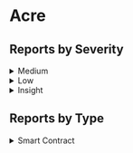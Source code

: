 # Acre

## Reports by Severity

<details>

<summary>Medium</summary>

* \#34836 \[SC-Medium] Malicious party can make it impossible for debt to be completely repaid by donating a few tbtc to \`stBTC.sol\`
* \#34712 \[SC-Medium] Malicious users can block repay debt transactions with no cost

</details>

<details>

<summary>Low</summary>

* \#34851 \[SC-Low] Adversary can freeze users' fund in stBTC using donation attack on MezoAllocator
* \#34729 \[SC-Low] \`releaseDeposit\` will likely fail, putting funds in MezoAllocator at risk of being permanently stuck
* \#34748 \[SC-Low] Last withdrawer can be prevented from withdrawing their assets
* \#34999 \[SC-Low] The tBTC in the MezoAllocator itself is not considered in the withdrawal function
* \#34672 \[SC-Low] Protocol runs insolvent due to incorrect reliance on depositBalance which doesn't match holder balances
* \#34995 \[SC-Low] \`mintDebt()\` and \`repayDebt()\` should return \`assets\` and not \`shares\`
* \#35026 \[SC-Low] \`repayDebt\` in stbtc returns a worng value
* \#35014 \[SC-Low] Incorrect rounding in mintDebt function might allow minimal shares dilution
* \#34978 \[SC-Low] Protocol runs insolvent due to incorrect reliance on depositBalance which doesn't match holder balances
* \#34959 \[SC-Low] \`mintDebt\` returns a wrong value

</details>

<details>

<summary>Insight</summary>

* \#34998 \[SC-Insight] Deposited assets in an old dispatcher may be lost when swapping to a new dispatcher

</details>

## Reports by Type

<details>

<summary>Smart Contract</summary>

* \#34836 \[SC-Medium] Malicious party can make it impossible for debt to be completely repaid by donating a few tbtc to \`stBTC.sol\`
* \#34851 \[SC-Low] Adversary can freeze users' fund in stBTC using donation attack on MezoAllocator
* \#34729 \[SC-Low] \`releaseDeposit\` will likely fail, putting funds in MezoAllocator at risk of being permanently stuck
* \#34748 \[SC-Low] Last withdrawer can be prevented from withdrawing their assets
* \#34999 \[SC-Low] The tBTC in the MezoAllocator itself is not considered in the withdrawal function
* \#34672 \[SC-Low] Protocol runs insolvent due to incorrect reliance on depositBalance which doesn't match holder balances
* \#34998 \[SC-Insight] Deposited assets in an old dispatcher may be lost when swapping to a new dispatcher
* \#34712 \[SC-Medium] Malicious users can block repay debt transactions with no cost
* \#34995 \[SC-Low] \`mintDebt()\` and \`repayDebt()\` should return \`assets\` and not \`shares\`
* \#35026 \[SC-Low] \`repayDebt\` in stbtc returns a worng value
* \#35014 \[SC-Low] Incorrect rounding in mintDebt function might allow minimal shares dilution
* \#34978 \[SC-Low] Protocol runs insolvent due to incorrect reliance on depositBalance which doesn't match holder balances
* \#34959 \[SC-Low] \`mintDebt\` returns a wrong value

</details>
